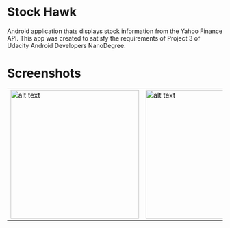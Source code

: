 # Stock Hawk
Android application thats displays stock information from the Yahoo Finance API. This app was created to satisfy the requirements of Project 3 of Udacity Android Developers NanoDegree. 

# Screenshots
<table>
  <tr>
    <td>
<img src="https://raw.githubusercontent.com/ndgithub/popular-movies/master/screenshots/Screenshot_1490250503.png" alt="alt text" width="300"> </td>
    <td>
<img src="https://raw.githubusercontent.com/ndgithub/popular-movies/master/screenshots/Screenshot_1490251984.png" alt="alt text" width="300"></td></tr></table>


